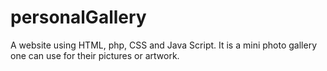 # personalGallery
A website using HTML, php, CSS and Java Script. It is a mini photo gallery one can use for their pictures or artwork.


